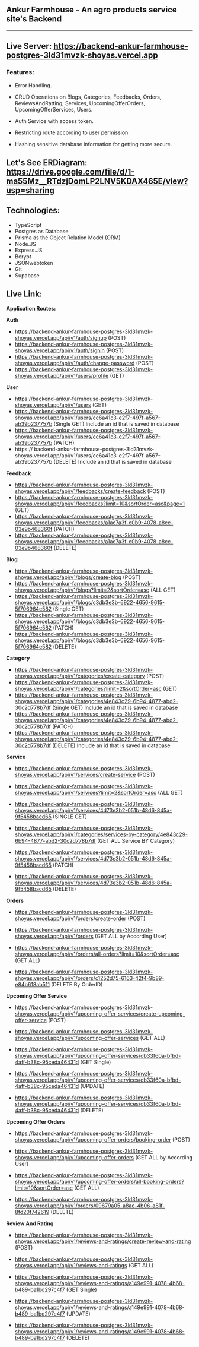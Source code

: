 ## Ankur Farmhouse - An agro products service site's Backend

---

## Live Server: https://backend-ankur-farmhouse-postgres-3ld31mvzk-shoyas.vercel.app

### Features:

- Error Handling.

- CRUD Operations on Blogs, Categories, Feedbacks, Orders, ReviewsAndRatting, Services, UpcomingOfferOrders, UpcomingOfferServices, Users.

- Auth Service with access token.

- Restricting route according to user permission.

- Hashing sensitive database information for getting more secure.

## Let's See ERDiagram: https://drive.google.com/file/d/1-ma55Mz__RTdzjDomLP2LNV5KDAX465E/view?usp=sharing

## Technologies:

- TypeScript
- Postgres as Database
- Prisma as the Object Relation Model (ORM)
- Node.JS
- Express.JS
- Bcrypt
- JSONwebtoken
- Git
- Supabase

## Live Link:

**Application Routes:**

**Auth**

- https://backend-ankur-farmhouse-postgres-3ld31mvzk-shoyas.vercel.app/api/v1/auth/signup (POST)
- https://backend-ankur-farmhouse-postgres-3ld31mvzk-shoyas.vercel.app/api/v1/auth/signin (POST)
- https://backend-ankur-farmhouse-postgres-3ld31mvzk-shoyas.vercel.app/api/v1/auth/change-password (POST)
- https://backend-ankur-farmhouse-postgres-3ld31mvzk-shoyas.vercel.app/api/v1/users/profile (GET)

**User**

- https://backend-ankur-farmhouse-postgres-3ld31mvzk-shoyas.vercel.app/api/v1/users (GET)
- https://backend-ankur-farmhouse-postgres-3ld31mvzk-shoyas.vercel.app/api/v1/users/ce6a41c3-e2f7-497f-a567-ab39b237757b (Single GET) Include an id that is saved in database
- https://backend-ankur-farmhouse-postgres-3ld31mvzk-shoyas.vercel.app/api/v1/users/ce6a41c3-e2f7-497f-a567-ab39b237757b (PATCH)
- https:// backend-ankur-farmhouse-postgres-3ld31mvzk-shoyas.vercel.app/api/v1/users/ce6a41c3-e2f7-497f-a567-ab39b237757b (DELETE) Include an id that is saved in database

**Feedback**

- https://backend-ankur-farmhouse-postgres-3ld31mvzk-shoyas.vercel.app/api/v1/feedbacks/create-feedback (POST)
- https://backend-ankur-farmhouse-postgres-3ld31mvzk-shoyas.vercel.app/api/v1/feedbacks?limit=10&sortOrder=asc&page=1 (GET)
- https://backend-ankur-farmhouse-postgres-3ld31mvzk-shoyas.vercel.app/api/v1/feedbacks/a1ac7a3f-c0b9-4078-a8cc-03e9b468360f (PATCH)
- https://backend-ankur-farmhouse-postgres-3ld31mvzk-shoyas.vercel.app/api/v1/feedbacks/a1ac7a3f-c0b9-4078-a8cc-03e9b468360f (DELETE)

**Blog**

- https://backend-ankur-farmhouse-postgres-3ld31mvzk-shoyas.vercel.app/api/v1/blogs/create-blog (POST)
- https://backend-ankur-farmhouse-postgres-3ld31mvzk-shoyas.vercel.app/api/v1/blogs?limit=2&sortOrder=asc (ALL GET)
- https://backend-ankur-farmhouse-postgres-3ld31mvzk-shoyas.vercel.app/api/v1/blogs/c3db3e3b-6922-4656-9615-5f706964e582 (Single GET)
- https://backend-ankur-farmhouse-postgres-3ld31mvzk-shoyas.vercel.app/api/v1/blogs/c3db3e3b-6922-4656-9615-5f706964e582 (PATCH)
- https://backend-ankur-farmhouse-postgres-3ld31mvzk-shoyas.vercel.app/api/v1/blogs/c3db3e3b-6922-4656-9615-5f706964e582 (DELETE)

**Category**

- https://backend-ankur-farmhouse-postgres-3ld31mvzk-shoyas.vercel.app/api/v1/categories/create-category (POST)
- https://backend-ankur-farmhouse-postgres-3ld31mvzk-shoyas.vercel.app/api/v1/categories?limit=2&sortOrder=asc (GET)
- https://backend-ankur-farmhouse-postgres-3ld31mvzk-shoyas.vercel.app/api/v1/categories/4e843c29-6b94-4877-abd2-30c2d778b7df (Single GET) Include an id that is saved in database
- https://backend-ankur-farmhouse-postgres-3ld31mvzk-shoyas.vercel.app/api/v1/categories/4e843c29-6b94-4877-abd2-30c2d778b7df (PATCH)
- https://backend-ankur-farmhouse-postgres-3ld31mvzk-shoyas.vercel.app/api/v1/categories/4e843c29-6b94-4877-abd2-30c2d778b7df (DELETE) Include an id that is saved in database

**Service**

- https://backend-ankur-farmhouse-postgres-3ld31mvzk-shoyas.vercel.app/api/v1/services/create-service (POST)
- https://backend-ankur-farmhouse-postgres-3ld31mvzk-shoyas.vercel.app/api/v1/services?limit=2&sortOrder=asc (ALL GET)
- https://backend-ankur-farmhouse-postgres-3ld31mvzk-shoyas.vercel.app/api/v1/services/4d73e3b2-051b-48d6-845a-9f5458bacd65 (SINGLE GET)

- https://backend-ankur-farmhouse-postgres-3ld31mvzk-shoyas.vercel.app/api/v1/categories/services-by-category/4e843c29-6b94-4877-abd2-30c2d778b7df (GET ALL Service BY Category)

- https://backend-ankur-farmhouse-postgres-3ld31mvzk-shoyas.vercel.app/api/v1/services/4d73e3b2-051b-48d6-845a-9f5458bacd65 (PATCH)
- https://backend-ankur-farmhouse-postgres-3ld31mvzk-shoyas.vercel.app/api/v1/services/4d73e3b2-051b-48d6-845a-9f5458bacd65 (DELETE)

**Orders**

- https://backend-ankur-farmhouse-postgres-3ld31mvzk-shoyas.vercel.app/api/v1/orders/create-order (POST)

- https://backend-ankur-farmhouse-postgres-3ld31mvzk-shoyas.vercel.app/api/v1/orders (GET ALL by According User)
- https://backend-ankur-farmhouse-postgres-3ld31mvzk-shoyas.vercel.app/api/v1/orders/all-orders?limit=10&sortOrder=asc (GET ALL)
- https://backend-ankur-farmhouse-postgres-3ld31mvzk-shoyas.vercel.app/api/v1/orders/c1252d75-6163-42f4-9b89-e84b618ab511 (DELETE By OrderID)

**Upcoming Offer Service**

- https://backend-ankur-farmhouse-postgres-3ld31mvzk-shoyas.vercel.app/api/v1/upcoming-offer-services/create-upcoming-offer-service (POST)

- https://backend-ankur-farmhouse-postgres-3ld31mvzk-shoyas.vercel.app/api/v1/upcoming-offer-services (GET ALL)

- https://backend-ankur-farmhouse-postgres-3ld31mvzk-shoyas.vercel.app/api/v1/upcoming-offer-services/db33f60a-bfbd-4aff-b38c-95ceda46431d (GET Single)

- https://backend-ankur-farmhouse-postgres-3ld31mvzk-shoyas.vercel.app/api/v1/upcoming-offer-services/db33f60a-bfbd-4aff-b38c-95ceda46431d (UPDATE)

- https://backend-ankur-farmhouse-postgres-3ld31mvzk-shoyas.vercel.app/api/v1/upcoming-offer-services/db33f60a-bfbd-4aff-b38c-95ceda46431d (DELETE)

**Upcoming Offer Orders**

- https://backend-ankur-farmhouse-postgres-3ld31mvzk-shoyas.vercel.app/api/v1/upcoming-offer-orders/booking-order (POST)

- https://backend-ankur-farmhouse-postgres-3ld31mvzk-shoyas.vercel.app/api/v1/upcoming-offer-orders (GET ALL by According User)

- https://backend-ankur-farmhouse-postgres-3ld31mvzk-shoyas.vercel.app/api/v1/upcoming-offer-orders/all-booking-orders?limit=10&sortOrder=asc (GET ALL)

- https://backend-ankur-farmhouse-postgres-3ld31mvzk-shoyas.vercel.app/api/v1/orders/09679a05-a8ae-4b06-a81f-8fd20f742619 (DELETE)

**Review And Rating**

- https://backend-ankur-farmhouse-postgres-3ld31mvzk-shoyas.vercel.app/api/v1/reviews-and-ratings/create-review-and-rating (POST)

- https://backend-ankur-farmhouse-postgres-3ld31mvzk-shoyas.vercel.app/api/v1/reviews-and-ratings (GET ALL)

- https://backend-ankur-farmhouse-postgres-3ld31mvzk-shoyas.vercel.app/api/v1/reviews-and-ratings/a149e991-4078-4b68-b489-ba1bd297c4f7 (GET Single)

- https://backend-ankur-farmhouse-postgres-3ld31mvzk-shoyas.vercel.app/api/v1/reviews-and-ratings/a149e991-4078-4b68-b489-ba1bd297c4f7 (UPDATE)

- https://backend-ankur-farmhouse-postgres-3ld31mvzk-shoyas.vercel.app/api/v1/reviews-and-ratings/a149e991-4078-4b68-b489-ba1bd297c4f7 (DELETE)
